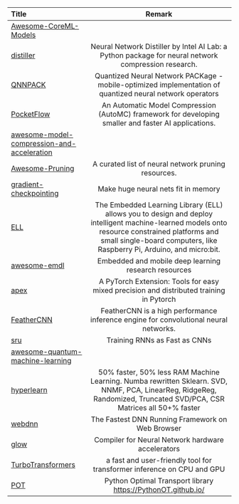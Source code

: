 | Title | Remark |
| :---- | :----: |
| [Awesome-CoreML-Models](https://github.com/likedan/Awesome-CoreML-Models)|
|[distiller](https://github.com/NervanaSystems/distiller)|Neural Network Distiller by Intel AI Lab: a Python package for neural network compression research.|
|[QNNPACK](https://github.com/pytorch/QNNPACK)|Quantized Neural Network PACKage - mobile-optimized implementation of quantized neural network operators|
|[PocketFlow](https://github.com/Tencent/PocketFlow)|An Automatic Model Compression (AutoMC) framework for developing smaller and faster AI applications. |
|[awesome-model-compression-and-acceleration](https://github.com/sun254/awesome-model-compression-and-acceleration)|
|[Awesome-Pruning](https://github.com/he-y/Awesome-Pruning)|A curated list of neural network pruning resources.|
|[gradient-checkpointing](https://github.com/cybertronai/gradient-checkpointing)|Make huge neural nets fit in memory|
|[ELL](https://github.com/Microsoft/ELL)|The Embedded Learning Library (ELL) allows you to design and deploy intelligent machine-learned models onto resource constrained platforms and small single-board computers, like Raspberry Pi, Arduino, and micro:bit. |
|[awesome-emdl](https://github.com/EMDL/awesome-emdl)|Embedded and mobile deep learning research resources|
|[apex](https://github.com/nvidia/apex)|A PyTorch Extension: Tools for easy mixed precision and distributed training in Pytorch|
|[FeatherCNN](https://github.com/Tencent/FeatherCNN)|FeatherCNN is a high performance inference engine for convolutional neural networks.|
|[sru](https://github.com/asappresearch/sru)|Training RNNs as Fast as CNNs|
|[awesome-quantum-machine-learning](https://github.com/krishnakumarsekar/awesome-quantum-machine-learning)|
|[hyperlearn](https://github.com/danielhanchen/hyperlearn)|50% faster, 50% less RAM Machine Learning. Numba rewritten Sklearn. SVD, NNMF, PCA, LinearReg, RidgeReg, Randomized, Truncated SVD/PCA, CSR Matrices all 50+% faster |
|[webdnn](https://github.com/mil-tokyo/webdnn)|The Fastest DNN Running Framework on Web Browser|
|[glow](https://github.com/pytorch/glow/)|Compiler for Neural Network hardware accelerators|
|[TurboTransformers](https://github.com/Tencent/TurboTransformers)|a fast and user-friendly tool for transformer inference on CPU and GPU|
|[POT](https://github.com/PythonOT/POT)|Python Optimal Transport library https://PythonOT.github.io/|